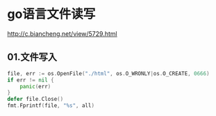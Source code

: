 # go语言文件读写
http://c.biancheng.net/view/5729.html
## 01.文件写入
```go
file, err := os.OpenFile("./html", os.O_WRONLY|os.O_CREATE, 0666)
if err != nil {
	panic(err)
}
defer file.Close()
fmt.Fprintf(file, "%s", all)
```